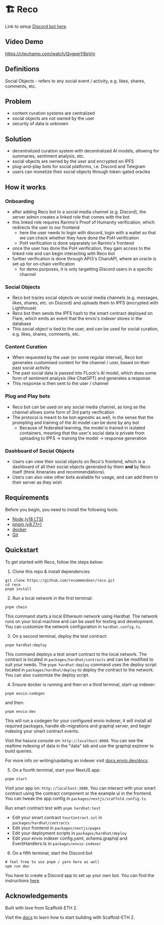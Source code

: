 # 🏗 Reco

Link to setup [Discord bot here](https://discord.com/api/oauth2/authorize?client_id=1167783878119936080&permissions=8&redirect_uri=https%3A%2F%2F0420-62-232-123-126.ngrok-free.app%2Fdiscord-oauth-callback&response_type=code&scope=guilds%20guilds.join%20messages.read%20applications.commands%20bot%20applications.entitlements).

## Video Demo

https://clipchamp.com/watch/QygpejY8qVm

## Definitions

Social Objects - refers to any social event / activity, e.g. likes, shares, comments, etc.

## Problem

- content curation systems are centralized
- social objects are not owned by the user
- security of data is unknown

## Solution

- decentralized curation system with decentralized AI models, allowing for summaries, sentiment analysis, etc.
- social objects are owned by the user and encrypted on IPFS
- plug-and-play bots for social platforms, i.e. Discord and Telegram
- users can monetize their social objects through token-gated oracles

## How it works

### Onboarding 

- after adding Reco bot to a social media channel (e.g. Discord), the server admin creates a linked role that comes with the bot
- this linked role requires Rarimo's Proof of Humanity verification, which redirects the user to our frontend
  - here the user needs to login with discord, login with a wallet so that we can check whether they have done the PoH verification
  - PoH verification is done separately on Rarimo's frontend
- once the user has done the PoH verification, they gain access to the linked role and can begin interacting with Reco bot
- further verification is done through API3's ChainAPI, where an oracle is set up for on-chain verification
  - for demo purposes, it is only targetting Discord users in a specific channel

### Social Objects

- Reco bot tracks social objects on social media channels (e.g. messages, likes, shares, etc. on Discord) and uploads them to IPFS (encrypted with Lighthouse)
- Reco bot then sends the IPFS hash to the smart contract deployed on Flare, which emits an event that the envio's indexer stores in the database
- This social object is tied to the user, and can be used for social curation, e.g. likes, shares, comments, etc.

### Content Curation

- When requested by the user (or some regular interval), Reco bot generates customised content for the channel / user, based on their past social activity
- The past social data is passed into FLock's AI model, which does some form of sentiment analysis (like ChatGPT) and generates a response
- This response is then sent to the user / channel

### Plug and Play bots

- Reco bot can be used on any social media channel, as long as the channel allows some form of 3rd party verification
- The protocol is meant to be bot-agnostic as well, in the sense that the prompting and training of the AI model can be done by any bot
  - Because of federated learning, the model is trained in isolated containers, meaning that the user's social data is private from uploading to IPFS -> training the model -> response generation

### Dashboard of Social Objects

- Users can view their social objects on Reco's frontend, which is a dashboard of all their social objects generated by them **and** by Reco itself (think itineraries and recommendations).
- Users can also view other bots available for usage, and can add them to their server as they wish

## Requirements

Before you begin, you need to install the following tools:

- [Node (v18 LTS)](https://nodejs.org/en/download/)
- [pnpm (v8.7.1+)](https://pnpm.io/installation)
- [docker](https://docs.docker.com/engine/install/)
- [Git](https://git-scm.com/downloads)

## Quickstart

To get started with Reco, follow the steps below:

1. Clone this repo & install dependencies

```
git clone https://github.com/recommendoor/reco.git
cd reco
pnpm install
```

2. Run a local network in the first terminal:

```
pnpm chain
```

This command starts a local Ethereum network using Hardhat. The network runs on your local machine and can be used for testing and development. You can customize the network configuration in `hardhat.config.ts`.

3. On a second terminal, deploy the test contract:

```
pnpm hardhat:deploy
```

This command deploys a test smart contract to the local network. The contract is located in `packages/hardhat/contracts` and can be modified to suit your needs. The `pnpm hardhat:deploy` command uses the deploy script located in `packages/hardhat/deploy` to deploy the contract to the network. You can also customize the deploy script.

4. Ensure docker is running and then on a third terminal, start-up indexer:

```
pnpm envio:codegen
```

and then:

```
pnpm envio:dev
```

This will run a codegen for your configured envio indexer, it will install all required packages, handle db-migrations and graphql server, and begin indexing your smart contract events.

Visit the hasura console on: `http://localhost:8080`. You can see the realtime indexing of data in the "data" tab and use the graphql explorer to build queries.

For more info on writing/updating an indexer visit [docs.envio.dev/docs](https://docs.envio.dev/docs/overview).

5. On a fourth terminal, start your NextJS app:

```
pnpm start
```

Visit your app on: `http://localhost:3000`. You can interact with your smart contract using the contract component or the example ui in the frontend. You can tweak the app config in `packages/nextjs/scaffold.config.ts`.

Run smart contract test with `pnpm hardhat:test`

- Edit your smart contract `YourContract.sol` in `packages/hardhat/contracts`
- Edit your frontend in `packages/nextjs/pages`
- Edit your deployment scripts in `packages/hardhat/deploy`
- Edit your envio indexer config.yaml, schema.graphql and EventHandlers.ts in `packages/envio-indexer`

6. On a fifth terminal, start the Discord bot

```
# feel free to use pnpm / yarn here as well
npm run dev
```

You have to create a Discord app to set up your own bot. You can find the instructions [here](https://discordjs.guide/preparations/setting-up-a-bot-application.html#creating-your-bot).

## Acknowledgements

Built with love from Scaffold-ETH 2.

Visit the [docs](https://docs.scaffoldeth.io) to learn how to start building with Scaffold-ETH 2.
